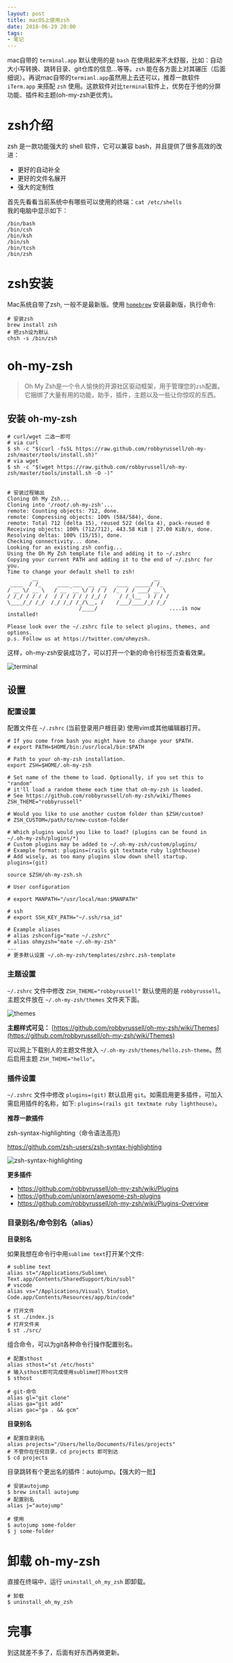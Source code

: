 ```yaml
---
layout: post
title: macOS上使用zsh
date: 2018-06-29 20:00
tags:
- 笔记
---
```


mac自带的 `terminal.app` 默认使用的是 `bash` 在使用起来不太舒服，比如：自动大小写转换、跳转目录、git仓库的信息...等等。`zsh` 能在各方面上对其碾压（后面细说）。再说mac自带的`termianl.app`虽然用上去还可以，推荐一款软件`iTerm.app` 来搭配 `zsh` 使用。这款软件对比`terminal`软件上，优势在于他的分屏功能、插件和主题(oh-my-zsh更优秀)。

# zsh介绍

zsh 是一款功能强大的 shell 软件，它可以兼容 bash，并且提供了很多高效的改进：

- 更好的自动补全
- 更好的文件名展开
- 强大的定制性

首先先看看当前系统中有哪些可以使用的终端：`cat /etc/shells`  
我的电脑中显示如下：

```shell
/bin/bash
/bin/csh
/bin/ksh
/bin/sh
/bin/tcsh
/bin/zsh
```

# zsh安装

Mac系统自带了zsh, 一般不是最新版。使用 [`homebrew`](https://brew.sh/) 安装最新版，执行命令:

```shell
# 安装zsh
brew install zsh
# 把zsh设为默认
chsh -s /bin/zsh
```

# oh-my-zsh

> Oh My Zsh是一个令人愉快的开源社区驱动框架，用于管理您的`zsh`配置。它捆绑了大量有用的功能，助手，插件，主题以及一些让你惊叹的东西。

## 安装 oh-my-zsh

```shell
# curl/wget 二选一即可
# via curl
$ sh -c "$(curl -fsSL https://raw.github.com/robbyrussell/oh-my-zsh/master/tools/install.sh)"
# via wget
$ sh -c "$(wget https://raw.github.com/robbyrussell/oh-my-zsh/master/tools/install.sh -O -)"


# 安装过程输出
Cloning Oh My Zsh...
Cloning into '/root/.oh-my-zsh'...
remote: Counting objects: 712, done.
remote: Compressing objects: 100% (584/584), done.
remote: Total 712 (delta 15), reused 522 (delta 4), pack-reused 0
Receiving objects: 100% (712/712), 443.58 KiB | 27.00 KiB/s, done.
Resolving deltas: 100% (15/15), done.
Checking connectivity... done.
Looking for an existing zsh config...
Using the Oh My Zsh template file and adding it to ~/.zshrc
Copying your current PATH and adding it to the end of ~/.zshrc for you.
Time to change your default shell to zsh!
        __                                     __
 ____  / /_     ____ ___  __  __   ____  _____/ /_
/ __ \/ __ \   / __ `__ \/ / / /  /_  / / ___/ __ \
/ /_/ / / / /  / / / / / / /_/ /    / /_(__  ) / / /
\____/_/ /_/  /_/ /_/ /_/\__, /    /___/____/_/ /_/
                       /____/                       ....is now installed!
 
Please look over the ~/.zshrc file to select plugins, themes, and options.
p.s. Follow us at https://twitter.com/ohmyzsh.
```

这样，oh-my-zsh安装成功了，可以打开一个新的命令行标签页查看效果。

![terminal](http://ww1.sinaimg.cn/large/708e7d29gy1fss1i8rtk3j20ln0fmt95)

## 设置

### 配置设置

配置文件在 `~/.zshrc` (当前登录用户根目录) 使用vim或其他编辑器打开。

```config
# If you come from bash you might have to change your $PATH.
# export PATH=$HOME/bin:/usr/local/bin:$PATH

# Path to your oh-my-zsh installation.
export ZSH=$HOME/.oh-my-zsh

# Set name of the theme to load. Optionally, if you set this to "random"
# it'll load a random theme each time that oh-my-zsh is loaded.
# See https://github.com/robbyrussell/oh-my-zsh/wiki/Themes
ZSH_THEME="robbyrussell"

# Would you like to use another custom folder than $ZSH/custom?
# ZSH_CUSTOM=/path/to/new-custom-folder

# Which plugins would you like to load? (plugins can be found in ~/.oh-my-zsh/plugins/*)
# Custom plugins may be added to ~/.oh-my-zsh/custom/plugins/
# Example format: plugins=(rails git textmate ruby lighthouse)
# Add wisely, as too many plugins slow down shell startup.
plugins=(git)

source $ZSH/oh-my-zsh.sh

# User configuration

# export MANPATH="/usr/local/man:$MANPATH"

# ssh
# export SSH_KEY_PATH="~/.ssh/rsa_id"

# Example aliases
# alias zshconfig="mate ~/.zshrc"
# alias ohmyzsh="mate ~/.oh-my-zsh"
...
# 更多默认设置 ~/.oh-my-zsh/templates/zshrc.zsh-template
```

### 主题设置

`~/.zshrc` 文件中修改 `ZSH_THEME="robbyrussell"` 默认使用的是 `robbyrussell`。主题文件放在 `~/.oh-my-zsh/themes` 文件夹下面。

![themes](http://ww1.sinaimg.cn/large/708e7d29gy1fss1pkujf4j20ln0ei40q)

__主题样式可见：__ [https://github.com/robbyrussell/oh-my-zsh/wiki/Themes](https://github.com/robbyrussell/oh-my-zsh/wiki/Themes)

可以网上下载别人的主题文件放入 `~/.oh-my-zsh/themes/hello.zsh-theme`。然后启用主题 `ZSH_THEME="hello"`。

### 插件设置

`~/.zshrc` 文件中修改 `plugins=(git)` 默认启用 `git`。如需启用更多插件，可加入需启用插件的名称，如下: `plugins=(rails git textmate ruby lighthouse)`。

__推荐一款插件__

zsh-syntax-highlighting（命令语法高亮)

https://github.com/zsh-users/zsh-syntax-highlighting

![zsh-syntax-highlighting](http://ww1.sinaimg.cn/large/708e7d29gy1fss217akkkj20ln08edg9)

__更多插件__

- https://github.com/robbyrussell/oh-my-zsh/wiki/Plugins
- https://github.com/unixorn/awesome-zsh-plugins
- https://github.com/robbyrussell/oh-my-zsh/wiki/Plugins-Overview

### 目录别名/命令别名（alias）

__目录别名__

如果我想在命令行中用`sublime text`打开某个文件:

```shell
# sublime text
alias st="/Applications/Sublime\ Text.app/Contents/SharedSupport/bin/subl"
# vscode
alias vs="/Applications/Visual\ Studio\ Code.app/Contents/Resources/app/bin/code"

# 打开文件
$ st ./index.js
# 打开文件夹
$ st ./src/
```

组合命令，可以为git各种命令行操作配置别名。

```shell
# 配置sthost
alias sthost="st /etc/hosts"
# 输入sthost即可完成使用sublime打开host文件
$ sthost

# git·命令
alias gl="git clone"
alias ga="git add"
alias gac="ga . && gcm"
```

__目录别名__

```shell
# 配置目录别名
alias projects="/Users/hello/Documents/Files/projects"
# 不管你在任何目录，cd projects 即可到达
$ cd projects
```

目录跳转有个更出名的插件：autojump。【强大的一批】

```shell
# 安装autojump
$ brew install autojump
# 配置别名
alias j="autojump"

# 使用
$ autojump some-folder
$ j some-folder
```

# 卸载 oh-my-zsh

直接在终端中，运行 `uninstall_oh_my_zsh` 即卸载。

```shell
# 卸载
$ uninstall_oh_my_zsh
```

# 完事

到这就差不多了，后面有好东西再做更新。